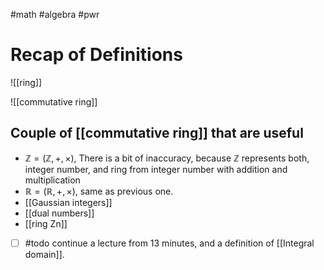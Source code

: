 #math #algebra #pwr

# Recap of Definitions
![[ring]]

![[commutative ring]]

## Couple of [[commutative ring]] that are useful
- $\mathbb{Z} = (\mathbb{Z}, +, \times)$, There is a bit of inaccuracy, because $\mathbb{Z}$ represents both, integer number, and ring from integer number with addition and multiplication
- $\mathbb{R} = (\mathbb{R}, +, \times)$, same as previous one.
- [[Gaussian integers]]
- [[dual numbers]]
- [[ring Zn]]

- [ ] #todo continue a lecture from 13 minutes, and a definition of [[Integral domain]].